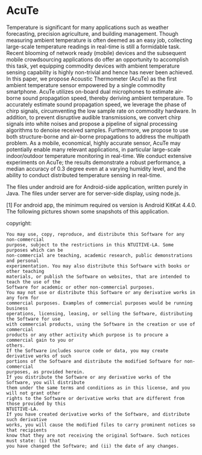 # AcuTe
Temperature is significant for many applications such as weather forecasting, precision agriculture, and building management. Though measuring ambient temperature is often deemed as an easy job, collecting large-scale temperature readings in real-time is still a formidable task. Recent blooming of network ready (mobile) devices and the subsequent mobile crowdsourcing applications do offer an opportunity to accomplish this task, yet equipping commodity devices with ambient temperature sensing capability is highly non-trivial and hence has never been achieved. In this paper, we propose Acoustic Thermometer (AcuTe) as the first ambient temperature sensor empowered by a single commodity smartphone. AcuTe utilizes on-board dual microphones to estimate air-borne sound propagation speed, thereby deriving ambient temperature. To accurately estimate sound propagation speed, we leverage the phase of chirp signals, circumventing the low sample rate on commodity hardware. In addition, to prevent disruptive audible transmissions, we convert chirp signals into white noises and propose a pipeline of signal processing algorithms to denoise received samples. Furthermore, we propose to use both structure-borne and air-borne propagations to address the multipath problem. As a mobile, economical, highly accurate sensor, AcuTe may potentially enable many relevant applications, in particular large-scale indoor/outdoor temperature monitoring in real-time. We conduct extensive experiments on AcuTe; the results demonstrate a robust performance, a median accuracy of 0.3 degree even at a varying humidity level, and the ability to conduct distributed temperature sensing in real-time.

The files under android are for Android-side application, written purely in Java. The files under server are for server-side display, using node.js. 

[1] For android app, the minimum required os version is Android KitKat 4.4.0. The following pictures shown some snapshots of this application. 


copyright:

```
You may use, copy, reproduce, and distribute this Software for any non-commercial
purpose, subject to the restrictions in this NTUITIVE-LA. Some purposes which can be
non-commercial are teaching, academic research, public demonstrations and personal
experimentation. You may also distribute this Software with books or other teaching
materials, or publish the Software on websites, that are intended to teach the use of the
Software for academic or other non-commercial purposes.
You may not use or distribute this Software or any derivative works in any form for
commercial purposes. Examples of commercial purposes would be running business
operations, licensing, leasing, or selling the Software, distributing the Software for use
with commercial products, using the Software in the creation or use of commercial
products or any other activity which purpose is to procure a commercial gain to you or
others.
If the Software includes source code or data, you may create derivative works of such
portions of the Software and distribute the modified Software for non-commercial
purposes, as provided herein.
If you distribute the Software or any derivative works of the Software, you will distribute
them under the same terms and conditions as in this license, and you will not grant other
rights to the Software or derivative works that are different from those provided by this
NTUITIVE-LA.
If you have created derivative works of the Software, and distribute such derivative
works, you will cause the modified files to carry prominent notices so that recipients
know that they are not receiving the original Software. Such notices must state: (i) that
you have changed the Software; and (ii) the date of any changes.
```
